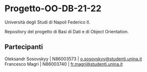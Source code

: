 # Progetto-OO-DB-21-22
Università degli Studi di Napoli Federico II.

Repository del progetto di Basi di Dati e di Object Orientation. 

## Partecipanti
Oleksandr Sosovskyy | N86003573 | o.sosovskyy@studenti.unina.it  
Francesco Magri | N86003740 | fr.magri@studenti.unina.it
